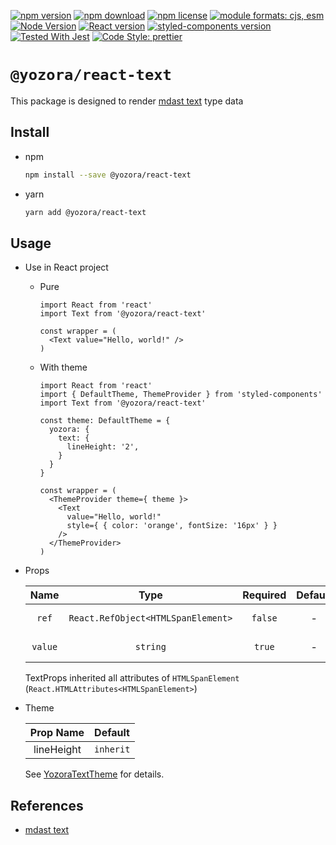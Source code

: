 [![npm version](https://img.shields.io/npm/v/@yozora/react-text.svg)](https://www.npmjs.com/package/@yozora/react-text)
[![npm download](https://img.shields.io/npm/dm/@yozora/react-text.svg)](https://www.npmjs.com/package/@yozora/react-text)
[![npm license](https://img.shields.io/npm/l/@yozora/react-text.svg)](https://www.npmjs.com/package/@yozora/react-text)
[![module formats: cjs, esm](https://img.shields.io/badge/module_formats-cjs%2C%20esm-green.svg)](#install)
[![Node Version](https://img.shields.io/node/v/@yozora/react-text)](https://github.com/nodejs/node)
[![React version](https://img.shields.io/npm/dependency-version/@yozora/react-text/peer/react)](https://github.com/facebook/react)
[![styled-components version](https://img.shields.io/npm/dependency-version/@yozora/react-text/peer/styled-components)](https://github.com/styled-components/styled-components)
[![Tested With Jest](https://img.shields.io/badge/tested_with-jest-9c465e.svg)](https://github.com/facebook/jest)
[![Code Style: prettier](https://img.shields.io/badge/code_style-prettier-ff69b4.svg?style=flat-square)](https://github.com/prettier/prettier)


# `@yozora/react-text`

This package is designed to render [mdast text][] type data


## Install

* npm

  ```bash
  npm install --save @yozora/react-text
  ```

* yarn

  ```bash
  yarn add @yozora/react-text
  ```

## Usage
  * Use in React project

    - Pure

      ```tsx
      import React from 'react'
      import Text from '@yozora/react-text'

      const wrapper = (
        <Text value="Hello, world!" />
      )

    - With theme

      ```tsx
      import React from 'react'
      import { DefaultTheme, ThemeProvider } from 'styled-components'
      import Text from '@yozora/react-text'

      const theme: DefaultTheme = {
        yozora: {
          text: {
            lineHeight: '2',
          }
        }
      }

      const wrapper = (
        <ThemeProvider theme={ theme }>
          <Text
            value="Hello, world!"
            style={ { color: 'orange', fontSize: '16px' } }
          />
        </ThemeProvider>
      )
      ```

  * Props

     Name     | Type                                | Required  | Default | Description
    :--------:|:-----------------------------------:|:---------:|:-------:|:-------------
     `ref`    | `React.RefObject<HTMLSpanElement>`  | `false`   | -       | Forwarded ref callback
     `value`  | `string`                            | `true`    | -       | Text content

    TextProps inherited all attributes of `HTMLSpanElement` (`React.HTMLAttributes<HTMLSpanElement>`)

  * Theme

     Prop Name  | Default
    :----------:|:--------------
     lineHeight | `inherit`

    See [YozoraTextTheme][] for details.


## References

  - [mdast text][]


[mdast text]: https://github.com/syntax-tree/mdast#text
[YozoraTextTheme]: https://github.com/guanghechen/yozora-react/blob/master/packages/text/src/theme.ts
